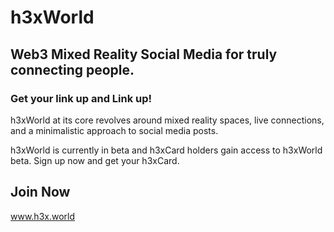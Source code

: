 # h3xWorld

## Web3 Mixed Reality Social Media for truly connecting people. 
### Get your link up and Link up!

h3xWorld at its core revolves around mixed reality spaces, live connections, and a minimalistic approach to social media posts.

h3xWorld is currently in beta and h3xCard holders gain access to h3xWorld beta. 
Sign up now and get your h3xCard.

## Join Now 
www.h3x.world
